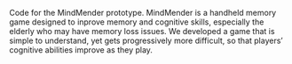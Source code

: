 Code for the MindMender prototype. MindMender is a handheld memory game designed to inprove memory and cognitive skills, especially the elderly who may have memory loss issues. 
We developed a game that is simple to understand, yet gets progressively more difficult, so that players’ cognitive abilities improve as they play.
